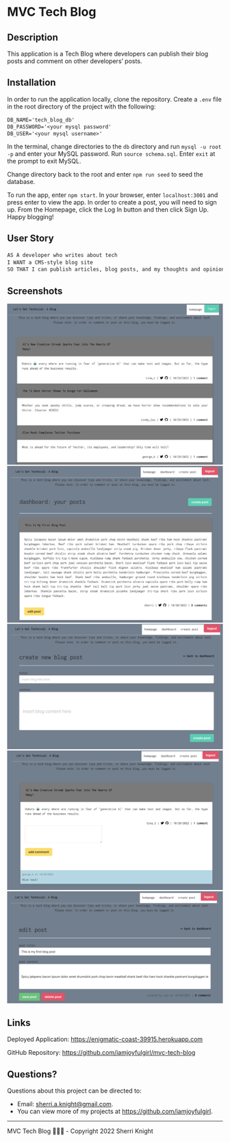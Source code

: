 # MVC Tech Blog

  
## Description
This application is a Tech Blog where developers can publish their blog posts and comment on other developers’ posts.

## Installation
In order to run the application locally, clone the repository. Create a `.env` file in the root directory of the project with the following:
```
DB_NAME='tech_blog_db'
DB_PASSWORD='<your mysql password'
DB_USER='<your mysql username>'
```
In the terminal, change directories to the `db` directory and run `mysql -u root -p` and enter your MySQL password. Run `source schema.sql`. Enter `exit` at the prompt to exit MySQL. 

Change directory back to the root and enter `npm run seed` to seed the database.

To run the app, enter `npm start`. In your browser, enter `localhost:3001` and press enter to view the app. In order to create a post, you will need to sign up. From the Homepage, click the Log In button and then click Sign Up. Happy blogging! 

## User Story

```md
AS A developer who writes about tech
I WANT a CMS-style blog site
SO THAT I can publish articles, blog posts, and my thoughts and opinions
```
## Screenshots
![Homepage](./assets/homepage-logged-out.png)
![Dashboard](./assets/dashboard-logged-in.png)
![Create New](./assets/create-new-post.png)
![Add Comment](./assets/add-comment.png)
![Edit or Delete](./assets/edit-delete-post.png)


## Links
Deployed Application: https://enigmatic-coast-39915.herokuapp.com

GitHub Repository: https://github.com/iamjoyfulgirl/mvc-tech-blog


## Questions?
Questions about this project can be directed to:
- Email: sherri.a.knight@gmail.com. 
- You can view more of my projects at https://github.com/iamjoyfulgirl.

-----------

MVC Tech Blog 👩🏻‍💻 - Copyright 2022 Sherri Knight
